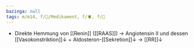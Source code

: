 ```yaml
---
bazinga: null
tags: m/m14, f/💊/Medikament, f/🫀, f/🍺
---
```

- Direkte Hemmung von [[Renin]] ([[RAAS]]) → Angiotensin II und dessen [[Vasokonstriktion]]↓ + Aldosteron-[[Sekretion]]↓ → [[RR]]↓

